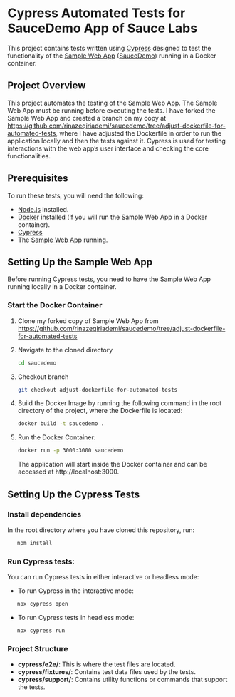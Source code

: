 # Cypress Automated Tests for SauceDemo App of Sauce Labs

This project contains tests written using [Cypress](https://www.cypress.io/) designed to test the functionality of the [Sample Web App](https://github.com/saucelabs/sample-app-web) ([SauceDemo](https://www.saucedemo.com/)) running in a Docker container.

## Project Overview

This project automates the testing of the Sample Web App. The Sample Web App must be running before executing the tests. I have forked the Sample Web App and created a branch on my copy at https://github.com/rinazeqiriademi/saucedemo/tree/adjust-dockerfile-for-automated-tests, where I have adjusted the Dockerfile in order to run the application locally and then the tests against it. Cypress is used for testing interactions with the web app’s user interface and checking the core functionalities.

## Prerequisites

To run these tests, you will need the following:
- [Node.js](https://nodejs.org/) installed.
- [Docker](https://docs.docker.com/get-docker/) installed (if you will run the Sample Web App in a Docker container).
- [Cypress](https://www.cypress.io/)
- The [Sample Web App](https://github.com/saucelabs/sample-app-web) running.

## Setting Up the Sample Web App

Before running Cypress tests, you need to have the Sample Web App running locally in a Docker container.

### Start the Docker Container

1. Clone my forked copy of Sample Web App from https://github.com/rinazeqiriademi/saucedemo/tree/adjust-dockerfile-for-automated-tests
2. Navigate to the cloned directory 
    ```bash
    cd saucedemo
   ```
3. Checkout branch 
   ```bash 
   git checkout adjust-dockerfile-for-automated-tests
   ```
   
4. Build the Docker Image by running the following command in the root directory of the project, where the Dockerfile is located:
   ```bash
   docker build -t saucedemo .
   ```
5. Run the Docker Container:
   ```bash
   docker run -p 3000:3000 saucedemo
   ```
   The application will start inside the Docker container and can be accessed at http://localhost:3000.

## Setting Up the Cypress Tests

### Install dependencies
In the root directory where you have cloned this repository, run:

```bash
   npm install
 ```
### Run Cypress tests: 
You can run Cypress tests in either interactive or headless mode:

- To run Cypress in the interactive mode:

```bash
   npx cypress open
```
- To run Cypress tests in headless mode:
```bash
   npx cypress run
 ```

### Project Structure
- **cypress/e2e/**: This is where the test files are located.
- **cypress/fixtures/**: Contains test data files used by the tests.
- **cypress/support/**: Contains utility functions or commands that support the tests.